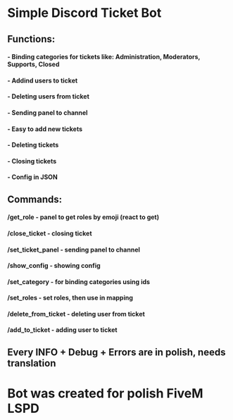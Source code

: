 # Simple Discord Ticket Bot

## Functions:
#### - Binding categories for tickets like: Administration, Moderators, Supports, Closed
#### - Addind users to ticket
#### - Deleting users from ticket
#### - Sending panel to channel
#### - Easy to add new tickets
#### - Deleting tickets
#### - Closing tickets
#### - Config in JSON

## Commands:
#### /get_role - panel to get roles by emoji (react to get)
#### /close_ticket - closing ticket
#### /set_ticket_panel - sending panel to channel
#### /show_config - showing config
#### /set_category - for binding categories using ids
#### /set_roles - set roles, then use in mapping
#### /delete_from_ticket - deleting user from ticket
#### /add_to_ticket - adding user to ticket





## Every INFO + Debug + Errors are in polish, needs translation

# Bot was created for polish FiveM LSPD
